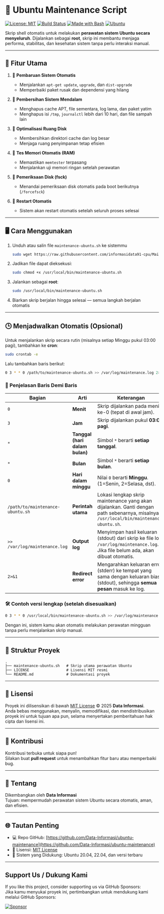 # 🧰 Ubuntu Maintenance Script

[![License: MIT](https://img.shields.io/badge/License-MIT-blue.svg)](LICENSE)
[![Build Status](https://img.shields.io/badge/Status-Stable-success.svg)](https://github.com/Data-Informasi/ubuntu-maintenance)
[![Made with Bash](https://img.shields.io/badge/Made%20with-Bash-1f425f.svg)](https://www.gnu.org/software/bash/)
[![Ubuntu](https://img.shields.io/badge/Tested%20on-Ubuntu%2020.04%2B-orange.svg)](https://ubuntu.com/)

Skrip shell otomatis untuk melakukan **perawatan sistem Ubuntu secara menyeluruh**.  Dijalankan sebagai **root**, skrip ini membantu menjaga performa, stabilitas, dan kesehatan sistem tanpa perlu interaksi manual.

---

## 🚀 Fitur Utama

1. 🔧 **Pembaruan Sistem Otomatis**  
   - Menjalankan `apt-get update`, `upgrade`, dan `dist-upgrade`  
   - Memperbaiki paket rusak dan dependensi yang hilang  

2. 🧹 **Pembersihan Sistem Mendalam**  
   - Menghapus cache APT, file sementara, log lama, dan paket yatim  
   - Menghapus isi `/tmp`, `journalctl` lebih dari 10 hari, dan file sampah lain  

3. 💾 **Optimalisasi Ruang Disk**  
   - Membersihkan direktori cache dan log besar  
   - Menjaga ruang penyimpanan tetap efisien  

4. 🧠 **Tes Memori Otomatis (RAM)**  
   - Memastikan `memtester` terpasang  
   - Menjalankan uji memori ringan setelah perawatan  

5. 🧱 **Pemeriksaan Disk (fsck)**  
   - Menandai pemeriksaan disk otomatis pada boot berikutnya (`/forcefsck`)  

6. 🔁 **Restart Otomatis**  
   - Sistem akan restart otomatis setelah seluruh proses selesai  

---

## 🖥️ Cara Menggunakan

1. Unduh atau salin file `maintenance-ubuntu.sh` ke sistemmu
   ```bash
   sudo wget https://raw.githubusercontent.com/informasidata91-cpu/Maintenance-Ubuntu/main/maintenance-ubuntu.sh -O /usr/local/bin/maintenance-ubuntu.sh
2. Jadikan file dapat dieksekusi:
   ```bash
   sudo chmod +x /usr/local/bin/maintenance-ubuntu.sh
   ```
3. Jalankan sebagai **root**:
   ```bash
   sudo /usr/local/bin/maintenance-ubuntu.sh
   ```
4. Biarkan skrip berjalan hingga selesai — semua langkah berjalan otomatis  

---

## 🕒 Menjadwalkan Otomatis (Opsional)

Untuk menjalankan skrip secara rutin (misalnya setiap Minggu pukul 03:00 pagi), tambahkan ke **cron**:

```bash
sudo crontab -e
```

Lalu tambahkan baris berikut:
```bash
0 3 * * 0 /path/to/maintenance-ubuntu.sh >> /var/log/maintenance.log 2>&1
```
### 🧩 Penjelasan Baris Demi Baris  

| Bagian                           | Arti                           | Keterangan                                                                                                                            |
| -------------------------------- | ------------------------------ | ------------------------------------------------------------------------------------------------------------------------------------- |
| `0`                              | **Menit**                      | Skrip dijalankan pada menit ke-0 (tepat di awal jam).                                                                                 |
| `3`                              | **Jam**                        | Skrip dijalankan pukul **03:00 pagi**.                                                                                                |
| `*`                              | **Tanggal (hari dalam bulan)** | Simbol `*` berarti **setiap tanggal**.                                                                                                |
| `*`                              | **Bulan**                      | Simbol `*` berarti **setiap bulan**.                                                                                                  |
| `0`                              | **Hari dalam minggu**          | Nilai `0` berarti **Minggu**. (1=Senin, 2=Selasa, dst).                                                                               |
| `/path/to/maintenance-ubuntu.sh` | **Perintah utama**             | Lokasi lengkap skrip maintenance yang akan dijalankan. Ganti dengan path sebenarnya, misalnya `/usr/local/bin/maintenance-ubuntu.sh`. |
| `>> /var/log/maintenance.log`    | **Output log**                 | Menyimpan hasil keluaran (stdout) dari skrip ke file log `/var/log/maintenance.log`. Jika file belum ada, akan dibuat otomatis.       |
| `2>&1`                           | **Redirect error**             | Mengarahkan keluaran error (stderr) ke tempat yang sama dengan keluaran biasa (stdout), sehingga **semua pesan** masuk ke log.        |  

### 🛠️ Contoh versi lengkap (setelah disesuaikan)
```bash
0 3 * * 0 /usr/local/bin/maintenance-ubuntu.sh >> /var/log/maintenance.log 2>&1
```  
Dengan ini, sistem kamu akan otomatis melakukan perawatan mingguan tanpa perlu menjalankan skrip manual.  

---

## 📂 Struktur Proyek

```
.
├── maintenance-ubuntu.sh   # Skrip utama perawatan Ubuntu
├── LICENSE                 # Lisensi MIT resmi
└── README.md               # Dokumentasi proyek
```

---

## 🧾 Lisensi

Proyek ini dilisensikan di bawah [MIT License](LICENSE) © 2025 **Data Informasi**.  
Anda bebas menggunakan, menyalin, memodifikasi, dan mendistribusikan proyek ini untuk tujuan apa pun, selama menyertakan pemberitahuan hak cipta dan lisensi ini.

---

## 🤝 Kontribusi

Kontribusi terbuka untuk siapa pun!  
Silakan buat **pull request** untuk menambahkan fitur baru atau memperbaiki bug.

---

## 🧩 Tentang

Dikembangkan oleh **Data Informasi**  
Tujuan: mempermudah perawatan sistem Ubuntu secara otomatis, aman, dan efisien.

---

## 🌐 Tautan Penting

- 💻 Repo GitHub: [https://github.com/Data-Informasi/ubuntu-maintenance](https://github.com/Data-Informasi/ubuntu-maintenance)
- 📄 Lisensi: [MIT License](LICENSE)
- 🐧 Sistem yang Didukung: Ubuntu 20.04, 22.04, dan versi terbaru

---

## Support Us / Dukung Kami

If you like this project, consider supporting us via GitHub Sponsors:  
Jika kamu menyukai proyek ini, pertimbangkan untuk mendukung kami melalui GitHub Sponsors:

[![Sponsor](https://img.shields.io/badge/Sponsor-❤️-pink?style=flat&logo=GitHub)](https://github.com/informasidata91-cpu)  
